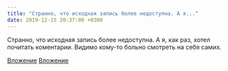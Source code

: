 ```yaml
---
title: "Странно, что исходная запись более недоступна. А я..."
date: 2019-12-15 20:37:00 +0300
---
```


Странно, что исходная запись более недоступна. А я, как раз, хотел почитать коментарии. Видимо кому-то больно смотреть на себя самих.


[Вложение](/assets/vk_photos/2/rkcZJUy_Z1E.jpg)
[Вложение](/assets/vk_photos/2/VbTa1J8Gd8w.jpg)
